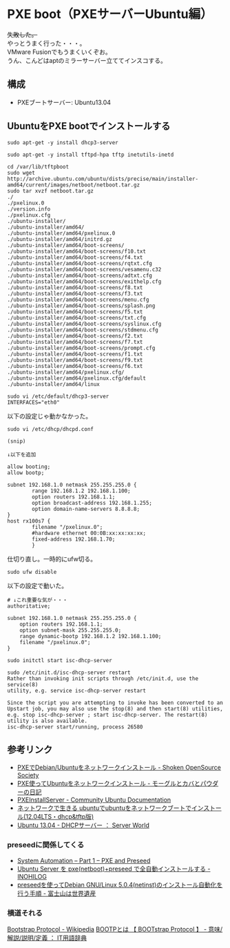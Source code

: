 # PXE boot（PXEサーバーUbuntu編）

~~失敗した。~~  
やっとうまく行った・・・。  
VMware Fusionでもうまくいくぞお。  
うん、こんどはaptのミラーサーバー立ててインスコする。

## 構成

- PXEブートサーバー: Ubuntu13.04

## UbuntuをPXE bootでインストールする

```
sudo apt-get -y install dhcp3-server
```

```
sudo apt-get -y install tftpd-hpa tftp inetutils-inetd
```

```
cd /var/lib/tftpboot
sudo wget http://archive.ubuntu.com/ubuntu/dists/precise/main/installer-amd64/current/images/netboot/netboot.tar.gz
sudo tar xvzf netboot.tar.gz
./
./pxelinux.0
./version.info
./pxelinux.cfg
./ubuntu-installer/
./ubuntu-installer/amd64/
./ubuntu-installer/amd64/pxelinux.0
./ubuntu-installer/amd64/initrd.gz
./ubuntu-installer/amd64/boot-screens/
./ubuntu-installer/amd64/boot-screens/f10.txt
./ubuntu-installer/amd64/boot-screens/f4.txt
./ubuntu-installer/amd64/boot-screens/rqtxt.cfg
./ubuntu-installer/amd64/boot-screens/vesamenu.c32
./ubuntu-installer/amd64/boot-screens/adtxt.cfg
./ubuntu-installer/amd64/boot-screens/exithelp.cfg
./ubuntu-installer/amd64/boot-screens/f8.txt
./ubuntu-installer/amd64/boot-screens/f3.txt
./ubuntu-installer/amd64/boot-screens/menu.cfg
./ubuntu-installer/amd64/boot-screens/splash.png
./ubuntu-installer/amd64/boot-screens/f5.txt
./ubuntu-installer/amd64/boot-screens/txt.cfg
./ubuntu-installer/amd64/boot-screens/syslinux.cfg
./ubuntu-installer/amd64/boot-screens/stdmenu.cfg
./ubuntu-installer/amd64/boot-screens/f2.txt
./ubuntu-installer/amd64/boot-screens/f7.txt
./ubuntu-installer/amd64/boot-screens/prompt.cfg
./ubuntu-installer/amd64/boot-screens/f1.txt
./ubuntu-installer/amd64/boot-screens/f9.txt
./ubuntu-installer/amd64/boot-screens/f6.txt
./ubuntu-installer/amd64/pxelinux.cfg/
./ubuntu-installer/amd64/pxelinux.cfg/default
./ubuntu-installer/amd64/linux

```

```
sudo vi /etc/default/dhcp3-server
INTERFACES="eth0"
```

以下の設定じゃ動かなかった。

```
sudo vi /etc/dhcp/dhcpd.conf

(snip)

↓以下を追加

allow booting;
allow bootp;

subnet 192.168.1.0 netmask 255.255.255.0 {
        range 192.168.1.2 192.168.1.100;
        option routers 192.168.1.1;
        option broadcast-address 192.168.1.255;
        option domain-name-servers 8.8.8.8;
}
host rx100s7 {
        filename "/pxelinux.0";
        #hardware ethernet 00:0B:xx:xx:xx:xx;
        fixed-address 192.168.1.70;
        }
```

仕切り直し。一時的にufw切る。

```
sudo ufw disable
```

以下の設定で動いた。

```
# ↓これ重要な気が・・・
authoritative;

subnet 192.168.1.0 netmask 255.255.255.0 {
    option routers 192.168.1.1;
    option subnet-mask 255.255.255.0;
    range dynamic-bootp 192.168.1.2 192.168.1.100;
    filename "/pxelinux.0";
}
```

```
sudo initctl start isc-dhcp-server
```

```
sudo /etc/init.d/isc-dhcp-server restart
Rather than invoking init scripts through /etc/init.d, use the service(8)
utility, e.g. service isc-dhcp-server restart

Since the script you are attempting to invoke has been converted to an
Upstart job, you may also use the stop(8) and then start(8) utilities,
e.g. stop isc-dhcp-server ; start isc-dhcp-server. The restart(8) utility is also available.
isc-dhcp-server start/running, process 26580

```

## 参考リンク

- [PXEでDebian/Ubuntuをネットワークインストール - Shoken OpenSource Society](http://shoken.hatenablog.com/entry/20080306/p1)
- [PXE使ってUbuntuをネットワークインストール - モーグルとカバとパウダーの日記](http://d.hatena.ne.jp/stealthinu/20110726/p1)
- [PXEInstallServer - Community Ubuntu Documentation](https://help.ubuntu.com/community/PXEInstallServer)
- [ネットワークで生きる ubuntuでubuntuをネットワークブートでインストール(12.04LTS・dhcp&tftp版)](http://hukuroufc2.blog.fc2.com/blog-entry-52.html)
- [Ubuntu 13.04 - DHCPサーバー ： Server World](http://www.server-world.info/query?os=Ubuntu_13.04&p=dhcp)

### preseedに関係してくる

- [System Automation – Part 1 – PXE and Preseed](http://www.briancarpio.com/2012/04/04/system-automation-part-1/)
- [Ubuntu Server を pxe(netboot)+preseed で全自動インストールする - INOHILOG](http://d.hatena.ne.jp/InoHiro/20110830/1314710048)
- [preseedを使ってDebian GNU/Linux 5.0.4(netinst)のインストール自動化を行う手順 - 富士山は世界遺産](http://d.hatena.ne.jp/fujisan3776/20100630/1277861431)

### 横道それる

[Bootstrap Protocol - Wikipedia](http://ja.wikipedia.org/wiki/Bootstrap_Protocol)
[BOOTPとは 【 BOOTstrap Protocol 】 - 意味/解説/説明/定義 ： IT用語辞典](http://e-words.jp/w/BOOTP.html)
